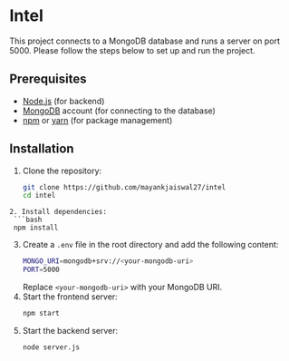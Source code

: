# Intel

This project connects to a MongoDB database and runs a server on port 5000. Please follow the steps below to set up and run the project.

## Prerequisites

- [Node.js](https://nodejs.org/en/) (for backend)
- [MongoDB](https://www.mongodb.com/) account (for connecting to the database)
- [npm](https://www.npmjs.com/) or [yarn](https://yarnpkg.com/) (for package management)

## Installation

1. Clone the repository:
   ```bash
   git clone https://github.com/mayankjaiswal27/intel
   cd intel
  ```
2. Install dependencies:
   ```bash
   npm install
   ```
3. Create a `.env` file in the root directory and add the following content:
   ```bash
   MONGO_URI=mongodb+srv://<your-mongodb-uri>
   PORT=5000
   ```
   Replace `<your-mongodb-uri>` with your MongoDB URI.
4. Start the frontend server:
   ```bash
   npm start
   ```
5. Start the backend server:
   ```bash
   node server.js
   ```